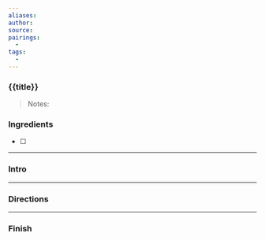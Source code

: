 ```yaml
---
aliases: 
author: 
source:
pairings:
  - 
tags:
  - 
---
```

### {{title}}

>Notes:

### Ingredients
- [ ] 

---
### Intro


---
### Directions


---
### Finish
